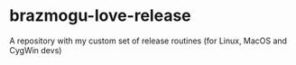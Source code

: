 # brazmogu-love-release
A repository with my custom set of release routines (for Linux, MacOS and CygWin devs)
